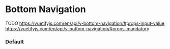 # Bottom Navigation
TODO
https://vuetifyjs.com/en/api/v-bottom-navigation/#props-input-value
https://vuetifyjs.com/en/api/v-bottom-navigation/#props-mandatory

<Playground />

<Usage />

<Api />

<Examples />

### Default
<Example value="examples/default" />
